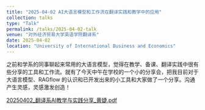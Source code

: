 ```yaml
---
title: "2025-04-02 AI大语言模型和工作流在翻译实践和教学中的应用"
collection: talks
type: "Talk"
permalink: /talks/2025-04-02-talk
venue: "对外经济贸易大学英语学院翻译系"
date: 2025-04-02
location: "University of International Business and Economics"
---
```


之前和学系的同事聊起来常用的大语言模型，觉得在教学、备课、翻译实践中很有些分享的工具和工作流。就有了今天中午在学校的一个小的分享会，把我目前对于大语言模型、RAGflow 的认识和已开发出来的小工具和大家做了一个分享。沟通产生灵感，灵感激发创造！

[20250402_翻译系AI教学与实践分享_黄婕.pdf](20250402_翻译系AI教学与实践分享_黄婕.pdf)
